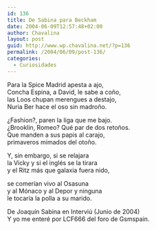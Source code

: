```yaml
---
id: 136
title: De Sabina para Beckham
date: 2004-06-09T12:57:48+02:00
author: Chavalina
layout: post
guid: http://www.wp.chavalina.net/?p=136
permalink: /2004/06/09/post-136/
categories:
  - Curiosidades
---
```

Para la Spice Madrid apesta a ajo,  
Concha Espina, a David, le sabe a co&ntilde;o,  
las Loos chupan merengues a destajo,  
Nuria Ber hace el oso sin madro&ntilde;o.

&iquest;Fashion?, paren la liga que me bajo.  
&iquest;Brooklin, Romeo? Qué par de dos reto&ntilde;os.  
Que manden a sus papis al carajo,  
primaveros mimados del oto&ntilde;o.

Y, sin embargo, si se relajara  
la Vicky y si el inglés se la tirara  
y el Ritz más que galaxia fuera nido,

se comerían vivo al Osasuna  
y al Mónaco y al Depor y ninguna  
le tocaría la polla a su marido.

<span class="cita">De Joaquín Sabina en Intervi&uacute; (Junio de 2004)</span>  
Y yo me enteré por <span class="alguien">LCF666</span> del foro de Gsmspain.